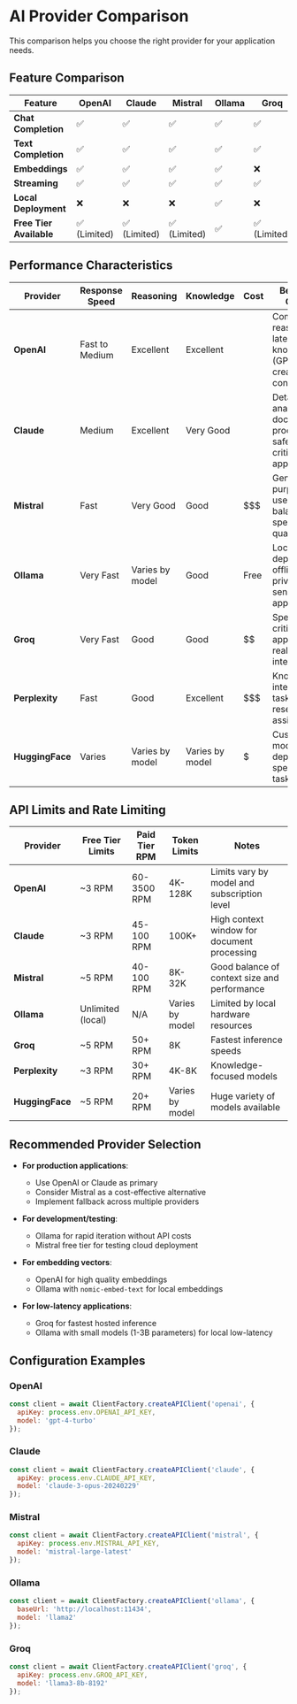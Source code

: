 # AI Provider Comparison

This comparison helps you choose the right provider for your application needs.

## Feature Comparison

| Feature | OpenAI | Claude | Mistral | Ollama | Groq | Perplexity | HuggingFace |
|---------|--------|--------|---------|--------|------|------------|-------------|
| **Chat Completion** | ✅ | ✅ | ✅ | ✅ | ✅ | ✅ | ✅ |
| **Text Completion** | ✅ | ✅ | ✅ | ✅ | ✅ | ✅ | ✅ |
| **Embeddings** | ✅ | ✅ | ✅ | ✅ | ❌ | ❌ | ✅ |
| **Streaming** | ✅ | ✅ | ✅ | ✅ | ✅ | ✅ | ❌ |
| **Local Deployment** | ❌ | ❌ | ❌ | ✅ | ❌ | ❌ | ❌ |
| **Free Tier Available** | ✅ (Limited) | ✅ (Limited) | ✅ (Limited) | ✅ | ✅ (Limited) | ✅ (Limited) | ✅ |

## Performance Characteristics

| Provider | Response Speed | Reasoning | Knowledge | Cost | Best Use Cases |
|----------|---------------|-----------|-----------|------|----------------|
| **OpenAI** | Fast to Medium | Excellent | Excellent | $$$$ | Complex reasoning, latest knowledge (GPT-4), creative content |
| **Claude** | Medium | Excellent | Very Good | $$$$ | Detailed analysis, document processing, safety-critical applications |
| **Mistral** | Fast | Very Good | Good | $$$ | General purpose use, good balance of speed and quality |
| **Ollama** | Very Fast | Varies by model | Good | Free | Local deployment, offline use, privacy-sensitive applications |
| **Groq** | Very Fast | Good | Good | $$ | Speed-critical applications, real-time interactions |
| **Perplexity** | Fast | Good | Excellent | $$$ | Knowledge-intensive tasks, research assistance |
| **HuggingFace** | Varies | Varies by model | Varies by model | $ | Custom model deployment, specialized tasks |

## API Limits and Rate Limiting

| Provider | Free Tier Limits | Paid Tier RPM | Token Limits | Notes |
|----------|------------------|---------------|--------------|-------|
| **OpenAI** | ~3 RPM | 60-3500 RPM | 4K-128K | Limits vary by model and subscription level |
| **Claude** | ~3 RPM | 45-100 RPM | 100K+ | High context window for document processing |
| **Mistral** | ~5 RPM | 40-100 RPM | 8K-32K | Good balance of context size and performance |
| **Ollama** | Unlimited (local) | N/A | Varies by model | Limited by local hardware resources |
| **Groq** | ~5 RPM | 50+ RPM | 8K | Fastest inference speeds |
| **Perplexity** | ~3 RPM | 30+ RPM | 4K-8K | Knowledge-focused models |
| **HuggingFace** | ~5 RPM | 20+ RPM | Varies by model | Huge variety of models available |

## Recommended Provider Selection

- **For production applications**:
  - Use OpenAI or Claude as primary
  - Consider Mistral as a cost-effective alternative
  - Implement fallback across multiple providers

- **For development/testing**:
  - Ollama for rapid iteration without API costs
  - Mistral free tier for testing cloud deployment

- **For embedding vectors**:
  - OpenAI for high quality embeddings
  - Ollama with `nomic-embed-text` for local embeddings

- **For low-latency applications**:
  - Groq for fastest hosted inference
  - Ollama with small models (1-3B parameters) for local low-latency

## Configuration Examples

### OpenAI

```javascript
const client = await ClientFactory.createAPIClient('openai', {
  apiKey: process.env.OPENAI_API_KEY,
  model: 'gpt-4-turbo'
});
```

### Claude

```javascript
const client = await ClientFactory.createAPIClient('claude', {
  apiKey: process.env.CLAUDE_API_KEY,
  model: 'claude-3-opus-20240229'
});
```

### Mistral

```javascript
const client = await ClientFactory.createAPIClient('mistral', {
  apiKey: process.env.MISTRAL_API_KEY,
  model: 'mistral-large-latest'
});
```

### Ollama

```javascript
const client = await ClientFactory.createAPIClient('ollama', {
  baseUrl: 'http://localhost:11434',
  model: 'llama2'
});
```

### Groq

```javascript
const client = await ClientFactory.createAPIClient('groq', {
  apiKey: process.env.GROQ_API_KEY,
  model: 'llama3-8b-8192'
});
```
